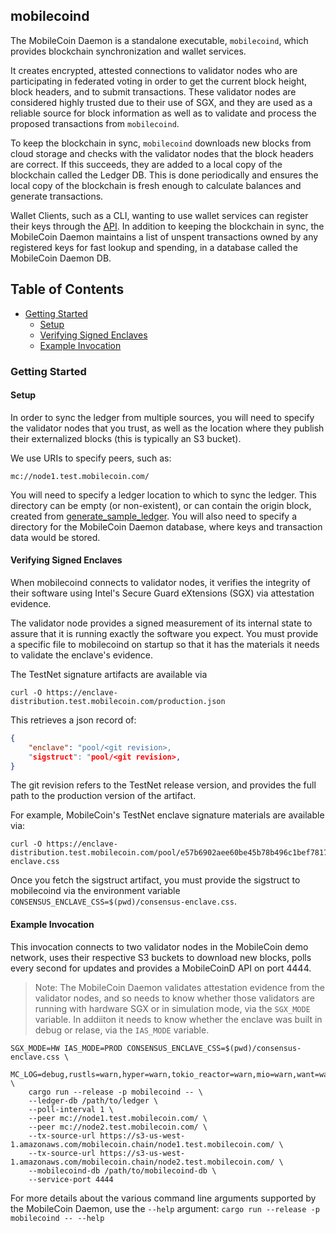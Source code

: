 ## mobilecoind

The MobileCoin Daemon is a standalone executable, `mobilecoind`, which provides blockchain synchronization and wallet services.

It creates encrypted, attested connections to validator nodes who are participating in federated voting in order to get the current block height, block headers, and to submit transactions. These validator nodes are considered highly trusted due to their use of SGX, and they are used as a reliable source for block information as well as to validate and process the proposed transactions from `mobilecoind`.

To keep the blockchain in sync, `mobilecoind` downloads new blocks from cloud storage and checks with the validator nodes that the block headers are correct. If this succeeds, they are added to a local copy of the blockchain called the Ledger DB. This is done periodically and ensures the local copy of the blockchain is fresh enough to calculate balances and generate transactions.

Wallet Clients, such as a CLI, wanting to use wallet services can register their keys through the [API](./api/proto/mobilecoind_api.proto). In addition to keeping the blockchain in sync, the MobileCoin Daemon maintains a list of unspent transactions owned by any registered keys for fast lookup and spending, in a database called the MobileCoin Daemon DB.

## Table of Contents

  - [Getting Started](#getting-started)
    - [Setup](#setup)
    - [Verifying Signed Enclaves](#verifying-signed-enclaves)
    - [Example Invocation](#example-invocation)

### Getting Started

#### Setup

In order to sync the ledger from multiple sources, you will need to specify the validator nodes that you trust, as well as the location where they publish their externalized blocks (this is typically an S3 bucket).

We use URIs to specify peers, such as:

```
mc://node1.test.mobilecoin.com/
```

You will need to specify a ledger location to which to sync the ledger. This directory can be empty (or non-existent), or can contain the origin block, created from [generate_sample_ledger](../generate_sample_ledger/README.md).
You will also need to specify a directory for the MobileCoin Daemon database, where keys and transaction data would be stored.

#### Verifying Signed Enclaves

When mobilecoind connects to validator nodes, it verifies the integrity of their software using Intel's Secure Guard eXtensions (SGX) via attestation evidence.

The validator node provides a signed measurement of its internal state to assure that it is running exactly the software you expect. You must provide a specific file to mobilecoind on startup so that it has the materials it needs to validate the enclave's evidence.

The TestNet signature artifacts are available via

```
curl -O https://enclave-distribution.test.mobilecoin.com/production.json
```

This retrieves a json record of:

```json
{
    "enclave": "pool/<git revision>,
    "sigstruct": "pool/<git revision>,
}
```

The git revision refers to the TestNet release version, and provides the full path to the production version of the artifact.

For example, MobileCoin's TestNet enclave signature materials are available via:

```
curl -O https://enclave-distribution.test.mobilecoin.com/pool/e57b6902aee60be45b78b496c1bef781746e4389/bf7fa957a6a94acb588851bc8767eca5776c79f4fc2aa6bcb99312c3c386c/consensus-enclave.css
```

Once you fetch the sigstruct artifact, you must provide the sigstruct to mobilecoind via the environment variable `CONSENSUS_ENCLAVE_CSS=$(pwd)/consensus-enclave.css`.

#### Example Invocation

This invocation connects to two validator nodes in the MobileCoin demo network, uses their respective S3 buckets to download new blocks, polls every second for updates and provides a MobileCoinD API on port 4444.

>Note: The MobileCoin Daemon validates attestation evidence from the validator nodes, and so needs to know whether those validators are running with hardware SGX or in simulation mode, via the `SGX_MODE` variable. In addiiton it needs to know whether the enclave was built in debug or relase, via the `IAS_MODE` variable.

```
SGX_MODE=HW IAS_MODE=PROD CONSENSUS_ENCLAVE_CSS=$(pwd)/consensus-enclave.css \
    MC_LOG=debug,rustls=warn,hyper=warn,tokio_reactor=warn,mio=warn,want=warn,rusoto_core=error,h2=error,reqwest=error \
    cargo run --release -p mobilecoind -- \
    --ledger-db /path/to/ledger \
    --poll-interval 1 \
    --peer mc://node1.test.mobilecoin.com/ \
    --peer mc://node2.test.mobilecoin.com/ \
    --tx-source-url https://s3-us-west-1.amazonaws.com/mobilecoin.chain/node1.test.mobilecoin.com/ \
    --tx-source-url https://s3-us-west-1.amazonaws.com/mobilecoin.chain/node2.test.mobilecoin.com/ \
    --mobilecoind-db /path/to/mobilecoind-db \
    --service-port 4444
```

For more details about the various command line arguments supported by the MobileCoin Daemon, use the `--help` argument:
```cargo run --release -p mobilecoind -- --help```
